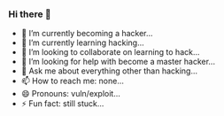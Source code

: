 ### Hi there 👋

- 🔭 I’m currently becoming a hacker...
- 🌱 I’m currently learning hacking...
- 👯 I’m looking to collaborate on learning to hack...
- 🤔 I’m looking for help with become a master hacker...
- 💬 Ask me about everything other than hacking...
- 📫 How to reach me: none...
- 😄 Pronouns: vuln/exploit...
- ⚡ Fun fact: still stuck...
